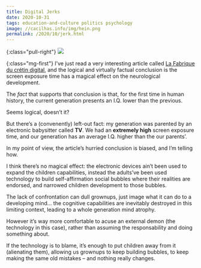```yaml
---
title: Digital Jerks
date: 2020-10-31
tags: education-and-culture politics psychology
image: //cacilhas.info/img/hein.png
permalink: /2020/10/jerk.html
---
```

[desmurget]: https://www.seuil.com/ouvrage/la-fabrique-du-cretin-digital-michel-desmurget/9782021423310

{:class="pull-right"} <img src="{{{ image }}}" />

{:class="mg-first"} I’ve just read a very interesting article called
[La Fabrique du crétin digital][desmurget], and the logical and virtually
factual conclusion is the screen exposure time has a magical effect on the
neurological development.

The *fact* that supports that conclusion is that, for the first time in human
history, the current generation presents an I.Q. lower than the previous.

Seems logical, doesn’t it?

But there’s a (convenently) left-out fact: my generation was parented by an
electronic babysitter called **TV**. We had an **extremely high** screen
exposure time, and our generation has an average I.Q. higher than the our
parents’.

In my point of view, the article’s hurried conclusion is biased, and I’m telling
how.

I think there’s no magical effect: the electronic devices ain’t been used to
expand the children capabilities, instead the adults’ve been used technology to
build self-affirmation social bubbles where their realities are endorsed, and
narrowed children development to those bubbles.

The lack of confrontation can dull grownups, just image what it can do to a
developing mind… the cognitive capabilities are inevitably destroyed in this
limiting context, leading to a whole generation mind atrophy.

However it’s way more comfortable to acuse an external demon (the technology in
this case), rather than assuming the responsability and doing something about.

If the technology is to blame, it’s enough to put children away from it
(alienating them), allowing us grownups to keep building bubbles, to keep making
the same old mistakes – and nothing really changes.
